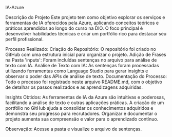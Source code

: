 IA-Azure

Descrição do Projeto
Este projeto tem como objetivo explorar os serviços e ferramentas de IA oferecidos pela Azure, aplicando conceitos teóricos e práticos aprendidos ao longo do curso na DIO. O foco principal é desenvolver habilidades técnicas e criar um portfólio rico para destacar seu perfil profissional.

Processo Realizado:
Criação do Repositório: O repositório foi criado no GitHub com uma estrutura inicial para organizar o projeto.
Adição de Frases na Pasta 'inputs': Foram incluídas sentenças no arquivo  para análise de texto com IA.
Análise de Texto com IA: As sentenças foram processadas utilizando ferramentas como Language Studio para gerar insights e observar o poder das APIs de análise de texto.
Documentação do Processo: Todo o processo foi registrado neste arquivo README.md, com o objetivo de detalhar os passos realizados e as aprendizagens adquiridas.

Insights Obtidos:
As ferramentas de IA da Azure são intuitivas e poderosas, facilitando a análise de texto e outras aplicações práticas.
A criação de um portfólio no GitHub ajuda a consolidar os conhecimentos adquiridos e demonstra seu progresso para recrutadores.
Organizar e documentar o projeto aumenta sua compreensão e valor para o aprendizado contínuo.

Observação: Acesse a pasta  e visualize o arquivo de sentenças.
